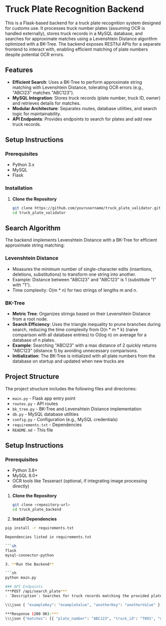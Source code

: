 # Truck Plate Recognition Backend
This is a Flask-based backend for a truck plate recognition system designed for customs use. It processes truck number plates (assuming OCR is handled externally), stores truck records in a MySQL database, and searches for approximate matches using a Levenshtein Distance algorithm optimized with a BK-Tree. The backend exposes RESTful APIs for a separate frontend to interact with, enabling efficient matching of plate numbers despite potential OCR errors.

## Features

- **Efficient Search**: Uses a BK-Tree to perform approximate string matching with Levenshtein Distance, tolerating OCR errors (e.g., "ABCI23" matches "ABC123").
- **MySQL Integration**: Stores truck records (plate number, truck ID, owner) and retrieves details for matches.
- **Modular Architecture**: Separates routes, database utilities, and search logic for maintainability.
- **API Endpoints**: Provides endpoints to search for plates and add new truck records.

## Setup Instructions

### Prerequisites

- Python 3.x
- MySQL
- Flask

### Installation

1. **Clone the Repository**

   ```sh
   git clone https://github.com/yourusername/truck_plate_validator.git
   cd truck_plate_validator

## Search Algorithm

The backend implements Levenshtein Distance with a BK-Tree for efficient approximate string matching:

### Levenshtein Distance

- Measures the minimum number of single-character edits (insertions, deletions, substitutions) to transform one string into another.
- Example: Distance between "ABCI23" and "ABC123" is 1 (substitute "I" with "1").
- Time complexity: O(m * n) for two strings of lengths m and n.

### BK-Tree

- **Metric Tree**: Organizes strings based on their Levenshtein Distance from a root node.
- **Search Efficiency**: Uses the triangle inequality to prune branches during search, reducing the time complexity from O(n * m * k) (naive comparison with all database entries) to O(log n) on average for a database of n plates.
- **Example**: Searching "ABCI23" with a max distance of 2 quickly returns "ABC123" (distance 1) by avoiding unnecessary comparisons.
- **Initialization**: The BK-Tree is initialized with all plate numbers from the database on startup and updated when new trucks are 

## Project Structure

The project structure includes the following files and directories:

- `main.py` - Flask app entry point
- `routes.py` - API routes
- `bk_tree.py` - BK-Tree and Levenshtein Distance implementation
- `db.py` - MySQL database utilities
- `config.py` - Configuration (e.g., MySQL credentials)
- `requirements.txt` - Dependencies
- `README.md` - This file

## Setup Instructions

### Prerequisites

- Python 3.8+
- MySQL 8.0+
- OCR tools like Tesseract (optional, if integrating image processing directly)

1. **Clone the Repository**

   ```sh
   git clone <repository-url>
   cd truck_plate_backend

2. **Install Dependencies**

  ```sh
  pip install -r requirements.txt

  Dependencies listed in requirements.txt

  ```sh
  flask
  mysql-connector-python

3. **Run the Backend**

  ```sh
  python main.py

### API Endpoints
***POST /api/search_plate***
- `Description`: Searches for truck records matching the provided plate number within a specified Levenshtein Distance tolerance

  \\\json { "exampleKey": "exampleValue", "anotherKey": "anotherValue" } \\\

***Response (200 OK):***
  \\\json {"matches": [{ "plate_number": "ABC123", "truck_id": "T001", "owner": "Stark", "distance": 1}]}

